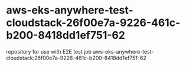 # aws-eks-anywhere-test-cloudstack-26f00e7a-9226-461c-b200-8418dd1ef751-62
repository for use with E2E test job aws-eks-anywhere-test-cloudstack:26f00e7a-9226-461c-b200-8418dd1ef751-62
